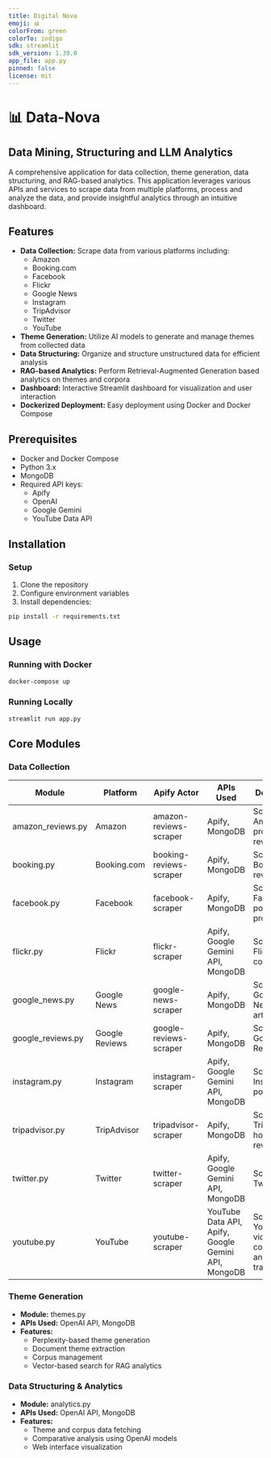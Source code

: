 ```yaml
---
title: Digital Nova
emoji: 📊
colorFrom: green
colorTo: indigo
sdk: streamlit
sdk_version: 1.39.0
app_file: app.py
pinned: false
license: mit
---
```


# 📊 Data-Nova
## Data Mining, Structuring and LLM Analytics

A comprehensive application for data collection, theme generation, data structuring, and RAG-based analytics. This application leverages various APIs and services to scrape data from multiple platforms, process and analyze the data, and provide insightful analytics through an intuitive dashboard.

## Features

- **Data Collection:** Scrape data from various platforms including:
  - Amazon
  - Booking.com
  - Facebook
  - Flickr
  - Google News
  - Instagram
  - TripAdvisor
  - Twitter
  - YouTube
- **Theme Generation:** Utilize AI models to generate and manage themes from collected data
- **Data Structuring:** Organize and structure unstructured data for efficient analysis
- **RAG-based Analytics:** Perform Retrieval-Augmented Generation based analytics on themes and corpora
- **Dashboard:** Interactive Streamlit dashboard for visualization and user interaction
- **Dockerized Deployment:** Easy deployment using Docker and Docker Compose

## Prerequisites

- Docker and Docker Compose
- Python 3.x
- MongoDB
- Required API keys:
  - Apify
  - OpenAI
  - Google Gemini
  - YouTube Data API

## Installation

### Setup

1. Clone the repository
2. Configure environment variables
3. Install dependencies:
```bash
pip install -r requirements.txt
```

## Usage

### Running with Docker

```bash
docker-compose up
```

### Running Locally

```bash
streamlit run app.py
```

## Core Modules

### Data Collection

| Module | Platform | Apify Actor | APIs Used | Description |
|--------|----------|-------------|------------|-------------|
| amazon_reviews.py | Amazon | amazon-reviews-scraper | Apify, MongoDB | Scrapes Amazon product reviews |
| booking.py | Booking.com | booking-reviews-scraper | Apify, MongoDB | Scrapes Booking.com reviews |
| facebook.py | Facebook | facebook-scraper | Apify, MongoDB | Scrapes Facebook posts and profiles |
| flickr.py | Flickr | flickr-scraper | Apify, Google Gemini API, MongoDB | Scrapes Flickr media content |
| google_news.py | Google News | google-news-scraper | Apify, MongoDB | Scrapes Google News articles |
| google_reviews.py | Google Reviews | google-reviews-scraper | Apify, MongoDB | Scrapes Google Reviews |
| instagram.py | Instagram | instagram-scraper | Apify, Google Gemini API, MongoDB | Scrapes Instagram posts |
| tripadvisor.py | TripAdvisor | tripadvisor-scraper | Apify, MongoDB | Scrapes TripAdvisor hotel reviews |
| twitter.py | Twitter | twitter-scraper | Apify, Google Gemini API, MongoDB | Scrapes Twitter data |
| youtube.py | YouTube | youtube-scraper | YouTube Data API, Apify, Google Gemini API, MongoDB | Scrapes YouTube videos, comments, and transcripts |

### Theme Generation

- **Module:** themes.py
- **APIs Used:** OpenAI API, MongoDB
- **Features:**
  - Perplexity-based theme generation
  - Document theme extraction
  - Corpus management
  - Vector-based search for RAG analytics

### Data Structuring & Analytics

- **Module:** analytics.py
- **APIs Used:** OpenAI API, MongoDB
- **Features:**
  - Theme and corpus data fetching
  - Comparative analysis using OpenAI models
  - Web interface visualization
